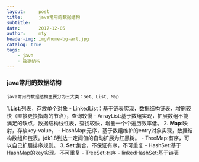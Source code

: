 ```yaml
---
layout:     post
title:      java常用的数据结构
subtitle:   
date:       2017-12-05
author:     mty
header-img: img/home-bg-art.jpg
catalog: true
tags:
    - java
    - 数据结构
---
```

### java常用的数据结构
    java常用的数据结构主要分为三大类：Set、List、Map
1.**List**:列表，存放单个对象
    - LinkedList：基于链表实现，数据结构链表，增删较快（直接更换指向的节点），查询较慢
    - ArrayList:基于数组实现，扩展数组不能满足的缺点，数据结构线性表，查找较快，增删一个个遍历效率低。
2. **Map**:映射，存放key-value。
    - HashMap:无序，基于数组维护的entry对象实现，数据结构数组和链表。jdk1.8到达一定阈值的自动扩展为红黑树。
    - TreeMap:有序，可以自己扩展排序规则。
3. **Set**:集合，不保证有序，不可重复
    - HashSet:基于HashMap的key实现。不可重复
    - TreeSet:有序
    - linkedHashSet:基于链表
